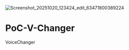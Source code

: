 ![Screenshot_20251020_123424_edit_63471800389224](https://github.com/user-attachments/assets/3a4ada7e-1078-42ad-8f9c-a120d842ff10)
# PoC-V-Changer
VoiceChanger
